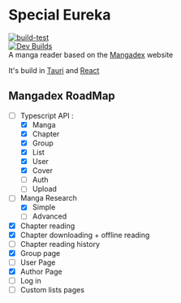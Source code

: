 # Special Eureka

[![build-test](https://github.com/tonymushah/special-eureka/actions/workflows/build.yaml/badge.svg)](https://github.com/tonymushah/special-eureka/actions/workflows/build.yaml) \
[![Dev Builds](https://github.com/tonymushah/special-eureka/actions/workflows/dev-build.yaml/badge.svg)](https://github.com/tonymushah/special-eureka/actions/workflows/dev-build.yaml) \
A manga reader based on the [Mangadex](https://mangadex.org) website

It's build in [Tauri](https://tauri.app) and [React](https://reactjs.org)

## Mangadex RoadMap

- [ ] Typescript API :
  - [x] Manga
  - [x] Chapter
  - [x] Group
  - [x] List
  - [x] User
  - [x] Cover
  - [ ] Auth
  - [ ] Upload
- [ ] Manga Research
  - [x] Simple
  - [ ] Advanced
- [x] Chapter reading
- [x] Chapter downloading + offline reading
- [ ] Chapter reading history
- [X] Group page
- [ ] User Page
- [X] Author Page
- [ ] Log in
- [ ] Custom lists pages
